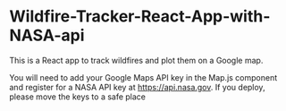 # Wildfire-Tracker-React-App-with-NASA-api

This is a React app to track wildfires and plot them on a Google map.

You will need to add your Google Maps API key in the Map.js component and register for a NASA API key at https://api.nasa.gov. If you deploy, please move the keys to a safe place
